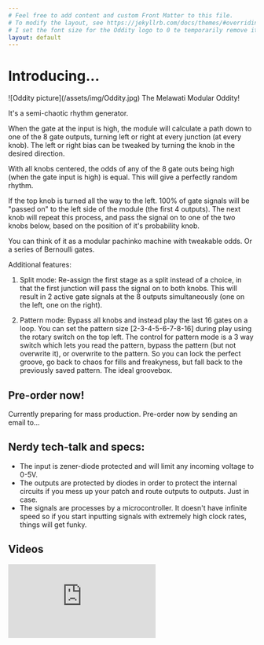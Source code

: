 ```yaml
---
# Feel free to add content and custom Front Matter to this file.
# To modify the layout, see https://jekyllrb.com/docs/themes/#overriding-theme-defaults
# I set the font size for the Oddity logo to 0 te temporarily remove it
layout: default
---
```


# Introducing...
 <p style="font-family:Melawati; font-size:0px">O d d i t y</p>
![Oddity picture](/assets/img/Oddity.jpg)
The Melawati Modular Oddity!

It's a semi-chaotic rhythm generator.

When the gate at the input is high, the module will calculate a path down to one of the 8 gate outputs, turning left or right at every junction (at every knob). The left or right bias can be tweaked by turning the knob in the desired direction. 

With all knobs centered, the odds of any of the 8 gate outs being high (when the gate input is high) is equal. This will give a perfectly random rhythm.

If the top knob is turned all the way to the left. 100% of gate signals will be "passed on" to the left side of the module (the first 4 outputs). The next knob will repeat this process, and pass the signal on to one of the two knobs below, based on the position of it's probability knob.

You can think of it as a modular pachinko machine with tweakable odds. Or a series of Bernoulli gates.

Additional features: 

1. Split mode: Re-assign the first stage as a split instead of a choice, in that the first junction will pass the signal on to both knobs. This will result in 2 active gate signals at the 8 outputs simultaneously (one on the left, one on the right).

2. Pattern mode: Bypass all knobs and instead play the last 16 gates on a loop. You can set the pattern size \[2-3-4-5-6-7-8-16\] during play using the rotary switch on the top left. The control for pattern mode is a 3 way switch which lets you read the pattern, bypass the pattern (but not overwrite it), or overwrite to the pattern. So you can lock the perfect groove, go back to chaos for fills and freakyness, but fall back to the previously saved pattern. The ideal groovebox.

## Pre-order now!
Currently preparing for mass production. Pre-order now by sending an email to...

## Nerdy tech-talk and specs:
- The input is zener-diode protected and will limit any incoming voltage to 0-5V.
- The outputs are protected by diodes in order to protect the internal circuits if you
mess up your patch and route outputs to outputs. Just in case.
- The signals are processes by a microcontroller. It doesn't have infinite speed so if you
start inputting signals with extremely high clock rates, things will get funky.

## Videos
<div class="video-container">
<iframe src="https://www.youtube.com/embed/LshBUvlg3gQ" title="YouTube video player" frameborder="0" allow="accelerometer; autoplay; clipboard-write; encrypted-media; gyroscope; picture-in-picture; web-share" allowfullscreen></iframe>
</div>